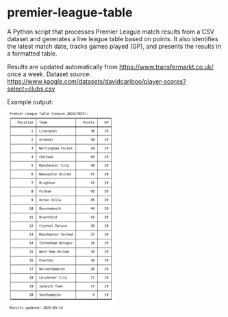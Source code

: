 # premier-league-table
A Python script that processes Premier League match results from a CSV dataset and generates a live league table based on points. It also identifies the latest match date, tracks games played (GP), and presents the results in a formatted table.

Results are updated automatically from https://www.transfermarkt.co.uk/ once a week. Dataset source: https://www.kaggle.com/datasets/davidcariboo/player-scores?select=clubs.csv

Example output:

<img src="Example_output.png" alt="Premier League Table" width="50%">
